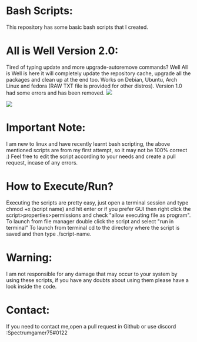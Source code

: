 # Bash Scripts:
This repository has some basic bash scripts that I created.

# All is Well Version 2.0:
Tired of typing update and more upgrade-autoremove commands? Well All is Well is here it will completely update the repository cache, upgrade all the packages and clean up at the end too. Works on Debian, Ubuntu, Arch Linux and fedora (RAW TXT file is provided for other distros). Version 1.0 had some errors and has been removed.
![](https://github.com/spectrumgamer75/Bash-Scripts/blob/master/ALL%20IS%20WELL%20(V2.0)/Banner.png)




![](https://github.com/spectrumgamer75/Bash-Scripts/blob/master/ALL%20IS%20WELL%20(V2.0)/Icon%20AIW.png)

# Important Note:
I am new to linux and have recently learnt bash scripting, the above mentioned scripts are from my first attempt, so it may not be 100% correct :)
Feel free to edit the script according to your needs and create a pull request, incase of any errors.

# How to Execute/Run?
Executing the scripts are pretty easy, just open a terminal session and type chmod +x (script name) and hit enter or if you prefer GUI then right click the script>properties>permissions and check "allow executing file as program". To launch from file manager double click the script and select "run in terminal"
To launch from terminal cd to the directory where the script is saved and then type ./script-name.

# Warning:
I am not responsible for any damage that may occur to your system by using these scripts, if you have any doubts about using them please have a look inside the code. 

# Contact:
If you need to contact me,open a pull request in Github or use discord :Spectrumgamer75#0122 
